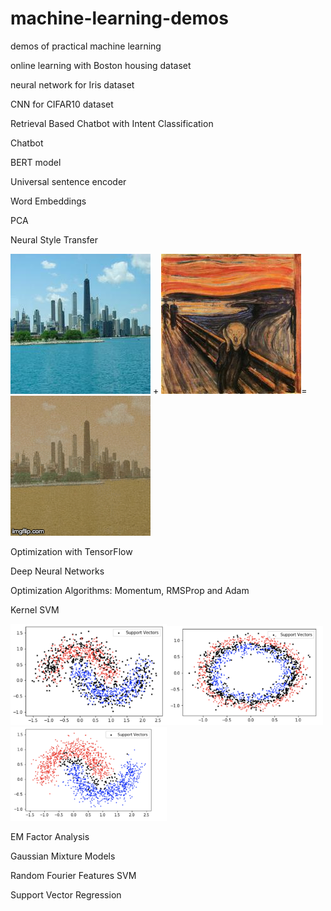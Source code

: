 # machine-learning-demos
demos of practical machine learning

online learning with Boston housing dataset

neural network for Iris dataset

CNN for CIFAR10 dataset

Retrieval Based Chatbot with Intent Classification

Chatbot

BERT model

Universal sentence encoder

Word Embeddings

PCA

Neural Style Transfer

![Image description](https://github.com/zetongqi/machine-learning-demos/blob/master/neural_style_transfer_pics/1.jpg)
+
![Image description](https://github.com/zetongqi/machine-learning-demos/blob/master/neural_style_transfer_pics/2.jpg)=
![Alt Text](https://github.com/zetongqi/machine-learning-demos/blob/master/neural_style_transfer_pics/neural_style_transfer.gif)

Optimization with TensorFlow

Deep Neural Networks

Optimization Algorithms: Momentum, RMSProp and Adam

Kernel SVM

<img src="https://github.com/zetongqi/machine-learning-demos/blob/master/support_vectors/gaussian_kernel.png" width="250"><img src="https://github.com/zetongqi/machine-learning-demos/blob/master/support_vectors/gaussian_kernel_circle.png" width="250"><img src="https://github.com/zetongqi/machine-learning-demos/blob/master/support_vectors/polynomial_kernel.png" width="250">

EM Factor Analysis

Gaussian Mixture Models

Random Fourier Features SVM

Support Vector Regression
